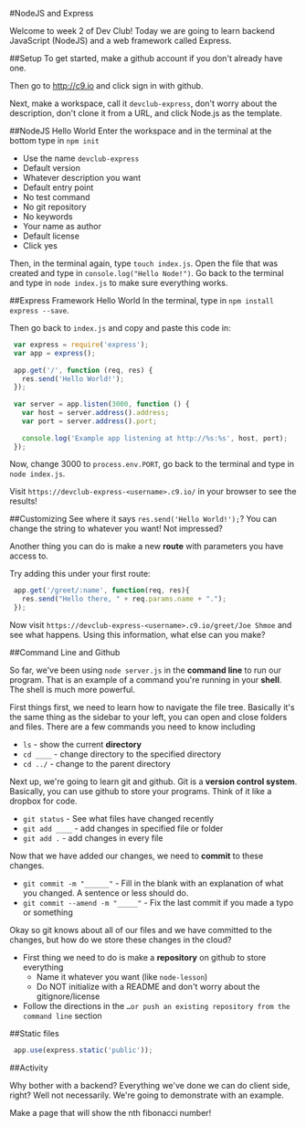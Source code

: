#NodeJS and Express

Welcome to week 2 of Dev Club! Today we are going to learn backend JavaScript (NodeJS) and a web framework called Express. 


##Setup
To get started, make a github account if you don't already have one. 

Then go to http://c9.io and click sign in with github. 

Next, make a workspace, call it `devclub-express`, don't worry about the description, don't clone it from a URL, and click Node.js as the template. 

##NodeJS Hello World
Enter the workspace and in the terminal at the bottom type in `npm init`
 - Use the name `devclub-express`
 - Default version
 - Whatever description you want
 - Default entry point
 - No test command
 - No git repository
 - No keywords
 - Your name as author
 - Default license
 - Click yes

Then, in the terminal again, type `touch index.js`. Open the file that was created and type in `console.log("Hello Node!")`. Go back to the terminal and type in `node index.js` to make sure everything works. 

##Express Framework Hello World
In the terminal, type in `npm install express --save`. 

Then go back to `index.js` and copy and paste this code in:
```JavaScript
 var express = require('express');
 var app = express();
 
 app.get('/', function (req, res) {
   res.send('Hello World!');
 });
 
 var server = app.listen(3000, function () {
   var host = server.address().address;
   var port = server.address().port;
 
   console.log('Example app listening at http://%s:%s', host, port);
 });
```
Now, change 3000 to `process.env.PORT`, go back to the terminal and type in `node index.js`.

Visit `https://devclub-express-<username>.c9.io/` in your browser to see the results!

##Customizing
See where it says `res.send('Hello World!');`? You can change the string to whatever you want! Not impressed?

Another thing you can do is make a new **route** with parameters you have access to. 

Try adding this under your first route:
```JavaScript
 app.get('/greet/:name', function(req, res){
   res.send("Hello there, " + req.params.name + ".");
 });
```

Now visit `https://devclub-express-<username>.c9.io/greet/Joe Shmoe` and see what happens. Using this information, what else can you make?

##Command Line and Github

So far, we've been using `node server.js` in the **command line** to run our program. That is an example of a command you're running in your **shell**. The shell is much more powerful. 

First things first, we need to learn how to navigate the file tree. Basically it's the same thing as the sidebar to your left, you can open and close folders and files. There are a few commands you need to know including

  - `ls` - show the current **directory**
  - `cd ____` - change directory to the specified directory
  - `cd ../` - change to the parent directory

Next up, we're going to learn git and github. Git is a **version control system**. Basically, you can use github to store your programs. Think of it like a dropbox for code. 

  - `git status` - See what files have changed recently
  - `git add ____` - add changes in specified file or folder 
  - `git add .` - add changes in every file 

Now that we have added our changes, we need to **commit** to these changes. 

  - `git commit -m "______"` - Fill in the blank with an explanation of what you changed. A sentence or less should do.
  - `git commit --amend -m "_____"` - Fix the last commit if you made a typo or something

Okay so git knows about all of our files and we have committed to the changes, but how do we store these changes in the cloud?

  - First thing we need to do is make a **repository** on github to store everything
    - Name it whatever you want (like `node-lesson`)
    - Do NOT initialize with a README and don't worry about the gitignore/license
  - Follow the directions in the `…or push an existing repository from the command line` section

##Static files

```JavaScript
 app.use(express.static('public'));
```

##Activity

Why bother with a backend? Everything we've done we can do client side, right? Well not necessarily. We're going to demonstrate with an example. 

Make a page that will show the nth fibonacci number!

